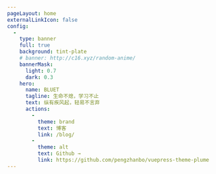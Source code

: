 ```yaml
---
pageLayout: home
externalLinkIcon: false
config:
  -
    type: banner
    full: true
    background: tint-plate
    # banner: http://c16.xyz/random-anime/
    bannerMask:
      light: 0.7
      dark: 0.3
    hero:
      name: BLUET
      tagline: 生命不熄，学习不止
      text: 纵有疾风起，轻易不言弃
      actions:
        -
          theme: brand
          text: 博客
          link: /blog/
        -
          theme: alt
          text: Github →
          link: https://github.com/pengzhanbo/vuepress-theme-plume
---
```

